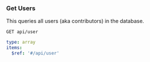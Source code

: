 ### Get Users

This queries all users (aka contributors) in the database.

```
GET api/user
```

```yaml
type: array
items:
  $ref: '#/api/user'
```